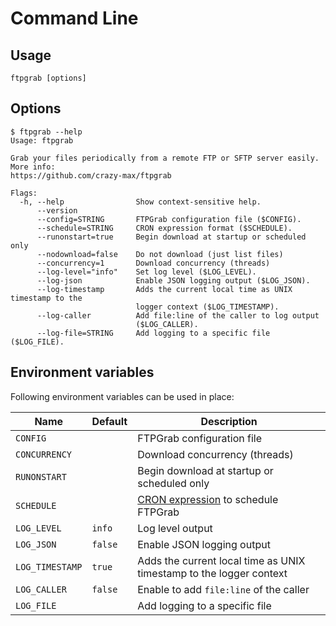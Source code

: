 # Command Line

## Usage

```shell
ftpgrab [options]
```

## Options

```
$ ftpgrab --help
Usage: ftpgrab

Grab your files periodically from a remote FTP or SFTP server easily. More info:
https://github.com/crazy-max/ftpgrab

Flags:
  -h, --help                Show context-sensitive help.
      --version
      --config=STRING       FTPGrab configuration file ($CONFIG).
      --schedule=STRING     CRON expression format ($SCHEDULE).
      --runonstart=true     Begin download at startup or scheduled only
      --nodownload=false    Do not download (just list files)
      --concurrency=1       Download concurrency (threads)
      --log-level="info"    Set log level ($LOG_LEVEL).
      --log-json            Enable JSON logging output ($LOG_JSON).
      --log-timestamp       Adds the current local time as UNIX timestamp to the
                            logger context ($LOG_TIMESTAMP).
      --log-caller          Add file:line of the caller to log output
                            ($LOG_CALLER).
      --log-file=STRING     Add logging to a specific file ($LOG_FILE).
```

## Environment variables

Following environment variables can be used in place:

| Name               | Default       | Description   |
|--------------------|---------------|---------------|
| `CONFIG`           |               | FTPGrab configuration file |
| `CONCURRENCY`      |               | Download concurrency (threads) |
| `RUNONSTART`       |               | Begin download at startup or scheduled only |
| `SCHEDULE`         |               | [CRON expression](https://godoc.org/github.com/robfig/cron#hdr-CRON_Expression_Format) to schedule FTPGrab |
| `LOG_LEVEL`        | `info`        | Log level output |
| `LOG_JSON`         | `false`       | Enable JSON logging output |
| `LOG_TIMESTAMP`    | `true`        | Adds the current local time as UNIX timestamp to the logger context |
| `LOG_CALLER`       | `false`       | Enable to add `file:line` of the caller |
| `LOG_FILE`         |               | Add logging to a specific file |
